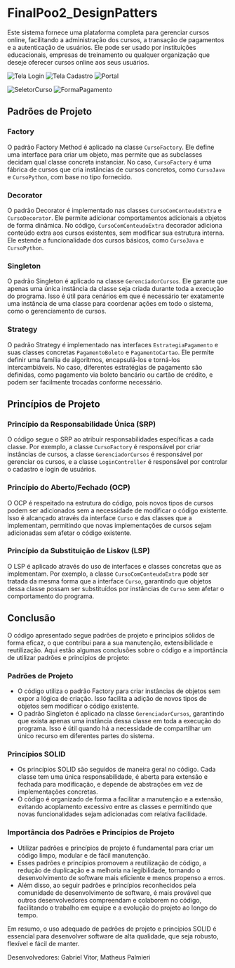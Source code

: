 # FinalPoo2_DesignPatters

Este sistema fornece uma plataforma completa para gerenciar cursos online, facilitando a administração dos cursos, a transação de pagamentos e a autenticação de usuários. Ele pode ser usado por instituições educacionais, empresas de treinamento ou qualquer organização que deseje oferecer cursos online aos seus usuários.

![Tela Login](https://github.com/gabscost/FinalPoo2_DesignPatters/assets/104831757/031aff44-6a01-4a5b-a8ca-85b95a80d389)
![Tela Cadastro](https://github.com/gabscost/FinalPoo2_DesignPatters/assets/104831757/697fc12c-7c90-4a62-bab1-db43a4b22a01)
![Portal](https://github.com/gabscost/FinalPoo2_DesignPatters/assets/104831757/cb1464fd-1186-4576-b538-2712609d472a)

![SeletorCurso](https://github.com/gabscost/FinalPoo2_DesignPatters/assets/104831757/9a049bf4-b1d5-4b3a-bff8-3c5cb3754fac)
![FormaPagamento](https://github.com/gabscost/FinalPoo2_DesignPatters/assets/104831757/8a8b77f5-5ab0-432d-bee3-08b0031b33cd)

## Padrões de Projeto

### Factory
O padrão Factory Method é aplicado na classe `CursoFactory`. Ele define uma interface para criar um objeto, mas permite que as subclasses decidam qual classe concreta instanciar. No caso, `CursoFactory` é uma fábrica de cursos que cria instâncias de cursos concretos, como `CursoJava` e `CursoPython`, com base no tipo fornecido.

### Decorator
O padrão Decorator é implementado nas classes `CursoComConteudoExtra` e `CursoDecorator`. Ele permite adicionar comportamentos adicionais a objetos de forma dinâmica. No código, `CursoComConteudoExtra` decorador adiciona conteúdo extra aos cursos existentes, sem modificar sua estrutura interna. Ele estende a funcionalidade dos cursos básicos, como `CursoJava` e `CursoPython`.

### Singleton
O padrão Singleton é aplicado na classe `GerenciadorCursos`. Ele garante que apenas uma única instância da classe seja criada durante toda a execução do programa. Isso é útil para cenários em que é necessário ter exatamente uma instância de uma classe para coordenar ações em todo o sistema, como o gerenciamento de cursos.

### Strategy
O padrão Strategy é implementado nas interfaces `EstrategiaPagamento` e suas classes concretas `PagamentoBoleto` e `PagamentoCartao`. Ele permite definir uma família de algoritmos, encapsulá-los e torná-los intercambiáveis. No caso, diferentes estratégias de pagamento são definidas, como pagamento via boleto bancário ou cartão de crédito, e podem ser facilmente trocadas conforme necessário.

## Princípios de Projeto

### Princípio da Responsabilidade Única (SRP)
O código segue o SRP ao atribuir responsabilidades específicas a cada classe. Por exemplo, a classe `CursoFactory` é responsável por criar instâncias de cursos, a classe `GerenciadorCursos` é responsável por gerenciar os cursos, e a classe `LoginController` é responsável por controlar o cadastro e login de usuários.

### Princípio do Aberto/Fechado (OCP)
O OCP é respeitado na estrutura do código, pois novos tipos de cursos podem ser adicionados sem a necessidade de modificar o código existente. Isso é alcançado através da interface `Curso` e das classes que a implementam, permitindo que novas implementações de cursos sejam adicionadas sem afetar o código existente.

### Princípio da Substituição de Liskov (LSP)
O LSP é aplicado através do uso de interfaces e classes concretas que as implementam. Por exemplo, a classe `CursoComConteudoExtra` pode ser tratada da mesma forma que a interface `Curso`, garantindo que objetos dessa classe possam ser substituídos por instâncias de `Curso` sem afetar o comportamento do programa.

## Conclusão

O código apresentado segue padrões de projeto e princípios sólidos de forma eficaz, o que contribui para a sua manutenção, extensibilidade e reutilização. Aqui estão algumas conclusões sobre o código e a importância de utilizar padrões e princípios de projeto:

### Padrões de Projeto
- O código utiliza o padrão Factory para criar instâncias de objetos sem expor a lógica de criação. Isso facilita a adição de novos tipos de objetos sem modificar o código existente.
- O padrão Singleton é aplicado na classe `GerenciadorCursos`, garantindo que exista apenas uma instância dessa classe em toda a execução do programa. Isso é útil quando há a necessidade de compartilhar um único recurso em diferentes partes do sistema.

### Princípios SOLID
- Os princípios SOLID são seguidos de maneira geral no código. Cada classe tem uma única responsabilidade, é aberta para extensão e fechada para modificação, e depende de abstrações em vez de implementações concretas.
- O código é organizado de forma a facilitar a manutenção e a extensão, evitando acoplamento excessivo entre as classes e permitindo que novas funcionalidades sejam adicionadas com relativa facilidade.

### Importância dos Padrões e Princípios de Projeto
- Utilizar padrões e princípios de projeto é fundamental para criar um código limpo, modular e de fácil manutenção.
- Esses padrões e princípios promovem a reutilização de código, a redução de duplicação e a melhoria na legibilidade, tornando o desenvolvimento de software mais eficiente e menos propenso a erros.
- Além disso, ao seguir padrões e princípios reconhecidos pela comunidade de desenvolvimento de software, é mais provável que outros desenvolvedores compreendam e colaborem no código, facilitando o trabalho em equipe e a evolução do projeto ao longo do tempo.

Em resumo, o uso adequado de padrões de projeto e princípios SOLID é essencial para desenvolver software de alta qualidade, que seja robusto, flexível e fácil de manter.

Desenvolvedores: Gabriel Vitor, Matheus Palmieri
